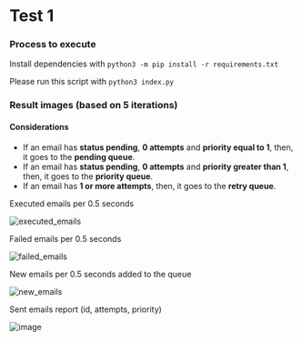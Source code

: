 # Test 1

### Process to execute

Install dependencies with `python3 -m pip install -r requirements.txt`

Please run this script with `python3 index.py`

### Result images (based on 5 iterations)

#### Considerations

- If an email has **status pending**, **0 attempts** and **priority equal to 1**, then, it goes to the **pending queue**.
- If an email has **status pending**, **0 attempts** and **priority greater than 1**, then, it goes to the **priority queue**.
- If an email has **1 or more attempts**, then, it goes to the **retry queue**.


Executed emails per 0.5 seconds

![executed_emails](https://user-images.githubusercontent.com/34191864/208283386-140580e2-bf8f-4bbe-8fd6-cf1f85368394.jpeg)

Failed emails per 0.5 seconds

![failed_emails](https://user-images.githubusercontent.com/34191864/208283389-1447d6f1-8490-4f71-be9e-b9ae570f7f78.jpeg)

New emails per 0.5 seconds added to the queue

![new_emails](https://user-images.githubusercontent.com/34191864/208283390-96ab9e54-7931-47e7-bc19-01c4abaa7036.jpeg)

Sent emails report (id, attempts, priority)

![image](https://user-images.githubusercontent.com/34191864/208283403-bd2300ca-9d18-4ee9-9a15-166ca44dd863.png)
